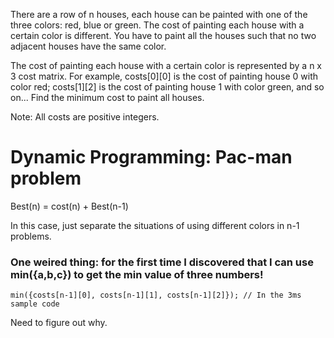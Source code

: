 There are a row of n houses, each house can be painted with one of the three colors: red, blue or green. The cost of painting each house with a certain color is different. You have to paint all the houses such that no two adjacent houses have the same color.

The cost of painting each house with a certain color is represented by a n x 3 cost matrix. For example, costs[0][0] is the cost of painting house 0 with color red; costs[1][2] is the cost of painting house 1 with color green, and so on... Find the minimum cost to paint all houses.

Note:
All costs are positive integers.

# Dynamic Programming: Pac-man problem

Best(n) = cost(n) + Best(n-1)

In this case, just separate the situations of using different colors in n-1 problems.


### One weired thing: for the first time I discovered that I can use min({a,b,c}) to get the min value of three numbers!

	min({costs[n-1][0], costs[n-1][1], costs[n-1][2]}); // In the 3ms sample code

Need to figure out why.